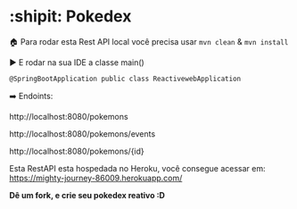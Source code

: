 

# :shipit: Pokedex 



:house: Para rodar esta Rest API local você precisa usar
` mvn clean ` & ` mvn install `

:arrow_forward: E rodar na sua IDE a classe main()

` @SpringBootApplication
public class ReactivewebApplication `


:arrow_right: Endoints:

http://localhost:8080/pokemons

http://localhost:8080/pokemons/events

http://localhost:8080/pokemons/{id}

Esta RestAPI esta hospedada no Heroku, você consegue acessar em: https://mighty-journey-86009.herokuapp.com/

**Dê um fork, e crie seu pokedex reativo :D**

